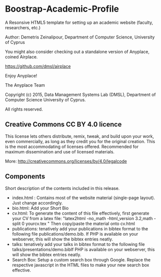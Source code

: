 # Boostrap-Academic-Profile

A Resonsive HTML5 template for setting up an academic website (faculty, researchers, etc.)

Author: Demetris Zeinalipour, Department of Computer Science, University of Cyprus

You might also consider checking out a standalone version of Anyplace, coined Airplace.

https://github.com/dmsl/airplace

Enjoy Anyplace!

The Anyplace Team 
	 
Copyright (c) 2015, Data Management Systems Lab (DMSL), Department of Computer Science
University of Cyprus.

All rights reserved.

## Creative Commons CC BY 4.0 licence 

This license lets others distribute, remix, tweak, and build upon your work, even commercially, as long as they credit you for the original creation. This is the most accommodating of licenses offered. Recommended for maximum dissemination and use of licensed materials.

More: http://creativecommons.org/licenses/by/4.0/legalcode

## Components 

Short description of the contents included in this release.

- index.html : Contains most of the website material (single-page layout). Just change accordingly.
- bio.html: Add your Short Bio
- cv.html: To generate the content of this file effectively, first generate your CV from a latex file: "latex2html -no_math -html_version 3.2,math -split 0 yourcv.tex " Then copy/paste the material onto cv.html
- publications: tenatively add your publications in bibtex format to the following file publications/demo.bib. If PHP is available on your webserver, this will show the bibtex entries neatly.
- talks: tenatively add your talks in bibtex format to the following file talks/presentations/demo.bibIf PHP is available on your webserver, this will show the bibtex entries neatly.
- Search Box: Setup a custom search box through Google. Replace the respective javascript in the HTML files to make your new search box effective.




